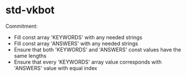# std-vkbot
Commitment:
- Fill const array 'KEYWORDS' with any needed strings
- Fill const array 'ANSWERS' with any needed strings
- Ensure that both 'KEYWORDS' and 'ANSWERS' const values have the same lengths
- Ensure that every 'KEYWORDS' array value corresponds with 'ANSWERS' value with equal index
